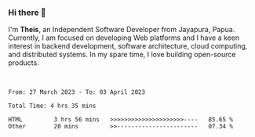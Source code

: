 ### Hi there 👋

I'm <b>Theis</b>, an Independent Software Developer from Jayapura, Papua. Currently, I am focused on developing Web platforms and I have a keen interest in backend development, software architecture, cloud computing, and distributed systems. In my spare time, I love building open-source products.

<br>

 
 <!--START_SECTION:waka-->

```text
From: 27 March 2023 - To: 03 April 2023

Total Time: 4 hrs 35 mins

HTML         3 hrs 56 mins   >>>>>>>>>>>>>>>>>>>>>----   85.65 %
Other        20 mins         >>-----------------------   07.34 %
```

<!--END_SECTION:waka-->
